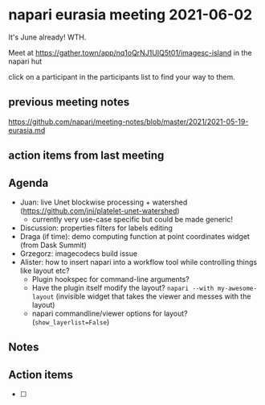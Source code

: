# napari eurasia meeting 2021-06-02

It's June already! WTH.

Meet at https://gather.town/app/nq1oQrNJ1UIQ5t01/imagesc-island in the napari hut

click on a participant in the participants list to find your way to them.

## previous meeting notes

https://github.com/napari/meeting-notes/blob/master/2021/2021-05-19-eurasia.md

## action items from last meeting



## Agenda

- Juan: live Unet blockwise processing + watershed (https://github.com/jni/platelet-unet-watershed)
  * currently very use-case specific but could be made generic!
- Discussion: properties filters for labels editing
- Draga (if time): demo computing function at point coordinates widget (from Dask Summit)
- Grzegorz: imagecodecs build issue
- Alister: how to insert napari into a workflow tool while controlling things like layout etc?
    - Plugin hookspec for command-line arguments?
    - Have the plugin itself modify the layout? `napari --with my-awesome-layout` (invisible widget that takes the viewer and messes with the layout)
    - napari commandline/viewer options for layout? (`show_layerlist=False`)


Notes
-----


Action items
------------

- [ ] 
